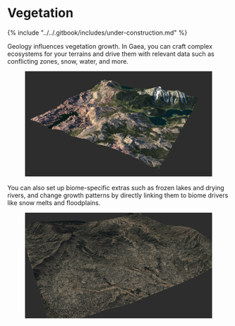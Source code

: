 # Vegetation

{% include "../../.gitbook/includes/under-construction.md" %}

Geology influences vegetation growth. In Gaea, you can craft complex ecosystems for your terrains and drive them with relevant data such as conflicting zones, snow, water, and more.

<figure><img src="../../.gitbook/assets/biomes.webp" alt=""><figcaption></figcaption></figure>

You can also set up biome-specific extras such as frozen lakes and drying rivers, and change growth patterns by directly linking them to biome drivers like snow melts and floodplains.

<figure><img src="../../.gitbook/assets/vegetation.webp" alt=""><figcaption></figcaption></figure>
